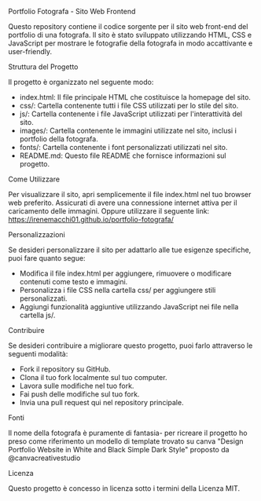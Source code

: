 Portfolio Fotografa - Sito Web Frontend

Questo repository contiene il codice sorgente per il sito web front-end del portfolio di una fotografa. Il sito è stato sviluppato utilizzando HTML, CSS e JavaScript per mostrare le fotografie della fotografa in modo accattivante e user-friendly.

Struttura del Progetto

Il progetto è organizzato nel seguente modo:

  - index.html: Il file principale HTML che costituisce la homepage del sito.
  - css/: Cartella contenente tutti i file CSS utilizzati per lo stile del sito.
  - js/: Cartella contenente i file JavaScript utilizzati per l'interattività del sito.
  - images/: Cartella contenente le immagini utilizzate nel sito, inclusi i portfolio della fotografa.
  - fonts/: Cartella contenente i font personalizzati utilizzati nel sito.
  - README.md: Questo file README che fornisce informazioni sul progetto.

Come Utilizzare

  Per visualizzare il sito, apri semplicemente il file index.html nel tuo browser web preferito. Assicurati di avere una connessione internet attiva per il caricamento delle immagini.
  Oppure utilizzare il seguente link: https://irenemacchi01.github.io/portfolio-fotografa/

Personalizzazioni

  Se desideri personalizzare il sito per adattarlo alle tue esigenze specifiche, puoi fare quanto segue:
  - Modifica il file index.html per aggiungere, rimuovere o modificare contenuti come testo e immagini.
  - Personalizza i file CSS nella cartella css/ per aggiungere stili personalizzati.
  - Aggiungi funzionalità aggiuntive utilizzando JavaScript nei file nella cartella js/.

Contribuire

  Se desideri contribuire a migliorare questo progetto, puoi farlo attraverso le seguenti modalità:
  - Fork il repository su GitHub.
  - Clona il tuo fork localmente sul tuo computer.
  - Lavora sulle modifiche nel tuo fork.
  - Fai push delle modifiche sul tuo fork.
  - Invia una pull request qui nel repository principale.

Fonti

  Il nome della fotografa è puramente di fantasia- per ricreare il progetto ho preso come riferimento un modello di template trovato su canva "Design Portfolio Website in White and Black Simple Dark Style" proposto da @canvacreativestudio

Licenza

  Questo progetto è concesso in licenza sotto i termini della Licenza MIT.
